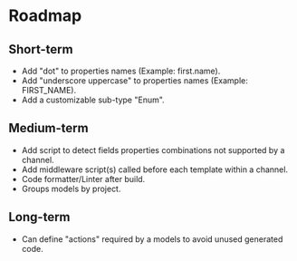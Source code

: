 # Roadmap

## Short-term

- Add "dot" to properties names (Example: first.name).
- Add "underscore uppercase" to properties names (Example: FIRST_NAME).
- Add a customizable sub-type "Enum".

## Medium-term

- Add script to detect fields properties combinations not supported by a channel.
- Add middleware script(s) called before each template within a channel.
- Code formatter/Linter after build.
- Groups models by project.

## Long-term

- Can define "actions" required by a models to avoid unused generated code.

